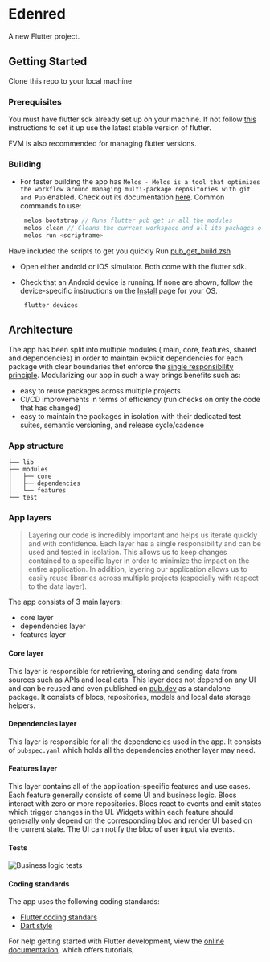# Edenred

A new Flutter project.

## Getting Started

Clone this repo to your local machine

### Prerequisites
You must have flutter sdk already set up on your machine. If not follow [this](https://docs.flutter.dev/get-started/install) instructions to set it up
use the latest stable version of flutter.

FVM is also recommended for managing flutter versions.

### Building
- For faster building the app has  `Melos - Melos is a tool that optimizes the workflow around managing multi-package repositories with git and Pub` enabled.  Check out its documentation [here](https://pub.dev/packages/melos). Common commands to use:
  ```dart
   melos bootstrap // Runs flutter pub get in all the modules
   melos clean // Cleans the current workspace and all its packages of temporary pub & generated Melos IDE files.
   melos run <scriptname>
  ```

Have included the scripts to get you quickly
Run [pub_get_build.zsh](pub_get_build.zsh)

- Open either android or iOS simulator. Both come with the flutter sdk.
- Check that an Android device is running. If none are shown, follow the device-specific instructions on the [Install](https://docs.flutter.dev/get-started/install) page for your OS.

  ```
   flutter devices
  ```

## Architecture
The app has been split into multiple modules ( main, core, features, shared and dependencies) in order to maintain explicit dependencies for each package with clear boundaries thet enforce the [single responsibility principle](https://en.wikipedia.org/wiki/Single-responsibility_principle). Modularizing our app in such a way brings benefits such as:

-   easy to reuse packages across multiple projects
-   CI/CD improvements in terms of efficiency (run checks on only the code that has changed)
-   easy to maintain the packages in isolation with their dedicated test suites, semantic versioning, and release cycle/cadence

### App structure
  ```
├── lib
├── modules
│   ├── core
│   ├── dependencies
│   └── features
└── test
```
### App layers
> Layering our code is incredibly important and helps us iterate quickly
> and with confidence. Each layer has a single responsibility and can be
> used and tested in isolation. This allows us to keep changes contained
> to a specific layer in order to minimize the impact on the entire
> application. In addition, layering our application allows us to easily
> reuse libraries across multiple projects (especially with respect to
> the data layer).

The app consists of 3 main layers:
- core layer
- dependencies layer
- features layer

#### Core layer
This layer is responsible for retrieving, storing and  sending data from  sources such as APIs and local data.
This layer does not depend on any UI and can be reused and even published on [pub.dev](https://pub.dev/) as a standalone package. It consists of blocs, repositories, models and local data storage helpers.
#### Dependencies layer
This layer is responsible for all the dependencies used in the app. It consists of `pubspec.yaml`  which holds all the dependencies another layer may need.
#### Features layer
This layer contains all of the application-specific features and use cases. Each feature generally consists of some UI and business logic. Blocs interact with zero or more repositories. Blocs react to events and emit states which trigger changes in the UI. Widgets within each feature should generally only depend on the corresponding bloc and render UI based on the current state. The UI can notify the bloc of user input via events.

#### Tests
![Business logic tests](Screenshot%202024-07-24%20at%204.20.39%E2%80%AFAM.png)

#### Coding standards
The app uses the following coding standards:



- [Flutter coding standars](https://github.com/flutter/flutter/wiki/Style-guide-for-Flutter-repo)
- [Dart style](https://dart.dev/guides/language/effective-dart/style)

For help getting started with Flutter development, view the
[online documentation](https://docs.flutter.dev/), which offers tutorials,
